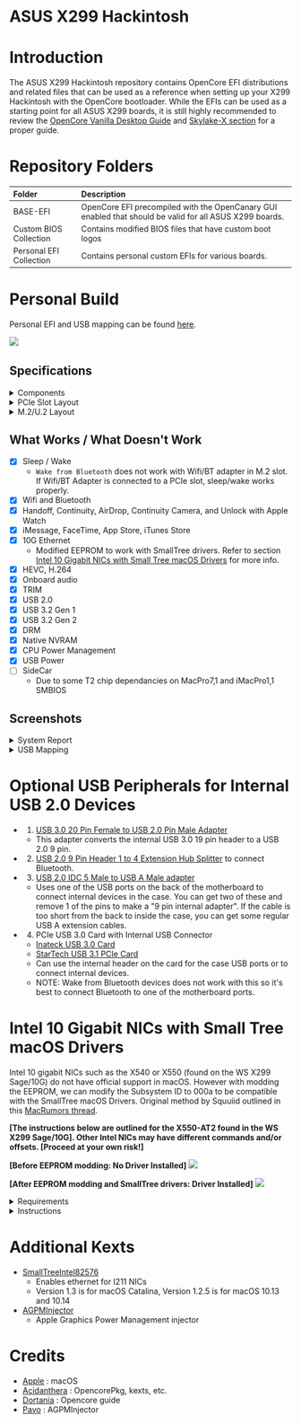 # ASUS X299 Hackintosh

# Introduction
The ASUS X299 Hackintosh repository contains OpenCore EFI distributions and related files that can be used as a reference when setting up your X299 Hackintosh with the OpenCore bootloader.  While the EFIs can be used as a starting point for all ASUS X299 boards, it is still highly recommended to review the [OpenCore Vanilla Desktop Guide](https://dortania.github.io/OpenCore-Install-Guide/) and [Skylake-X section](https://dortania.github.io/OpenCore-Install-Guide/config-HEDT/skylake-x.html) for a proper guide.

# Repository Folders
| Folder | Description |
| :------------- | :---------- |
| BASE-EFI | OpenCore EFI precompiled with the OpenCanary GUI enabled that should be valid for all ASUS X299 boards. |
| Custom BIOS Collection | Contains modified BIOS files that have custom boot logos |
| Personal EFI Collection | Contains personal custom EFIs for various boards. |

# Personal Build
Personal EFI and USB mapping can be found [here](https://github.com/shinoki7/ASUS-X299-Hackintosh/tree/master/Personal%20EFI%20Collection/WS%20X299%20Sage%2010G).

![](/Personal%20EFI%20Collection/WS%20X299%20Sage%2010G/Images/WSX299Sage10G.png)

## Specifications
<details>
<summary>Components</summary>
<p>

| Component        | Model                                | Notes |
| ---------------- | ---------------------------------------|-------------------|
| Motherboard | ASUS WS X299 Sage/10G | BIOS 3405 |
| Processor | Intel i9-10980XE | |
| CPU Cooler | Fractal Design Celsius+ S36 Dynamic | |
| RAM | 4x16 Corsair Vengeance LPX 3200 Mhz | |
| Boot Drive | Samsung 970 EVO 1 TB | |
| Graphics Card | AMD Radeon Pro W5500 | |
| Wifi/Bluetooth Card | Broadcom BCM943602CDP |  |
| Power Supply | Corsair RM 850x | |
| Case | Lian Li PC 011 Dynamic | |

</p>
</details>

<details>
<summary>PCIe Slot Layout</summary>
<p>

| Slot | Speed | Device | Notes | 
| ----- | ----- | ---------------------------------------|-------------------|
| 1 | x16 | | |
| 2 | x8 | | |
| 3 | x8 | | |
| 4 | x8 | | |
| 5 | x8 | AMD Radeon Pro W5500 | |
| 6 | x8 | | |
| 7 | x8 | | |

</p>
</details>

<details>
<summary>M.2/U.2 Layout</summary>
<p>

| Slot | Device | Notes | 
| ----- | ---------------------------------------|-------------------|
| U.2_1 | | |
| M.2_1 | Broadcom BCM943602CDP | Vertical slot connected via [adapter](https://www.amazon.com/gp/product/B079NB8J3B/ref=ppx_yo_dt_b_search_asin_title?ie=UTF8&psc=1) |
| M.2_2 | Samsung 970 EVO 1 TB | Lower slot |

</p>
</details>

## What Works / What Doesn't Work
- [x] Sleep / Wake
    * `Wake from Bluetooth` does not work with Wifi/BT adapter in M.2 slot.  If Wifi/BT Adapter is connected to a PCIe slot, sleep/wake works properly.
- [x] Wifi and Bluetooth
- [x] Handoff, Continuity, AirDrop, Continuity Camera, and Unlock with Apple Watch
- [x] iMessage, FaceTime, App Store, iTunes Store
- [x] 10G Ethernet
    * Modified EEPROM to work with SmallTree drivers. Refer to section [Intel 10 Gigabit NICs with Small Tree macOS Drivers](https://github.com/shinoki7/ASUS-X299-Hackintosh#intel-10-gigabit-nics-with-small-tree-macos-drivers) for more info.
- [x] HEVC, H.264
- [x] Onboard audio
- [x] TRIM
- [x] USB 2.0
- [x] USB 3.2 Gen 1
- [x] USB 3.2 Gen 2
- [x] DRM
- [x] Native NVRAM
- [x] CPU Power Management
- [x] USB Power
- [ ] SideCar
    * Due to some T2 chip dependancies on MacPro7,1 and iMacPro1,1 SMBIOS

## Screenshots
<details>
<summary>System Report</summary>
<p>

![](/Personal%20EFI%20Collection/WS%20X299%20Sage%2010G/Images/aboutthismac.png)
![](/Personal%20EFI%20Collection/WS%20X299%20Sage%2010G/Images/memory1.png)
![](/Personal%20EFI%20Collection/WS%20X299%20Sage%2010G/Images/memory2.png)
![](/Personal%20EFI%20Collection/WS%20X299%20Sage%2010G/Images/graphics.png)
![](/Personal%20EFI%20Collection/WS%20X299%20Sage%2010G/Images/pci.png)

</p>
</details>

<details>
<summary>USB Mapping</summary>
<p>

`USBMap-WS X299 Sage 10G.zip` contains a full USB Mapping kext for the XHCI controller and both ASMedia USB 3.2 Gen 2 Controllers.

![](/Personal%20EFI%20Collection/WS%20X299%20Sage%2010G/Images/usbmapping.png)

</p>
</details>

# Optional USB Peripherals for Internal USB 2.0 Devices
* 1. [USB 3.0 20 Pin Female to USB 2.0 Pin Male Adapter](https://www.amazon.com/gp/product/B01MFB04JP/ref=ppx_yo_dt_b_search_asin_title?ie=UTF8&psc=1)
    * This adapter converts the internal USB 3.0 19 pin header to a USB 2.0 9 pin.
* 2. [USB 2.0 9 Pin Header 1 to 4 Extension Hub Splitter](https://www.amazon.com/gp/product/B085KVH16T/ref=ppx_yo_dt_b_search_asin_title?ie=UTF8&psc=1) to connect Bluetooth.
* 3. [USB 2.0 IDC 5 Male to USB A Male adapter](https://www.amazon.com/gp/product/B000V6WD8A/ref=ppx_yo_dt_b_search_asin_title?ie=UTF8&psc=1)
    * Uses one of the USB ports on the back of the motherboard to connect internal devices in the case.  You can get two of these and remove 1 of the pins to make a "9 pin internal adapter".  If the cable is too short from the back to inside the case, you can get some regular USB A extension cables.
* 4. PCIe USB 3.0 Card with Internal USB Connector
    * [Inateck USB 3.0 Card](https://www.amazon.com/Inateck-Express-Controller-Internal-Connector/dp/B00JFR2H64/ref=sr_1_3?dchild=1&keywords=inateck+pcie+card&qid=1592455853&s=electronics&sr=1-3)
    * [StarTech USB 3.1 PCIe Card](https://www.amazon.com/gp/product/B01I39D15A/ref=ppx_yo_dt_b_search_asin_title?ie=UTF8&psc=1)
    * Can use the internal header on the card for the case USB ports or to connect internal devices.
    * NOTE: Wake from Bluetooth devices does not work with this so it's best to connect Bluetooth to one of the motherboard ports.
    
# Intel 10 Gigabit NICs with Small Tree macOS Drivers
Intel 10 gigabit NICs such as the X540 or X550 (found on the WS X299 Sage/10G) do not have official support in macOS.  However with modding the EEPROM, we can modify the Subsystem ID to 000a to be compatible with the SmallTree macOS Drivers.  Original method by Squuiid outlined in this [MacRumors thread](https://forums.macrumors.com/threads/modify-retail-intel-10gbe-nics-to-use-small-tree-macos-drivers.1968456/).  

**[The instructions below are outlined for the X550-AT2 found in the WS X299 Sage/10G].  Other Intel NICs may have different commands and/or offsets.  [Proceed at your own risk!]**

**[Before EEPROM modding: No Driver Installed]**
![](/Resources/Images/eeprombefore.png)

**[After EEPROM modding and SmallTree drivers: Driver Installed]**
![](/Resources/Images/eepromafter.png)

<details>
<summary>Requirements</summary>
<p>

1. [Ubuntu 16.04 LTS](https://releases.ubuntu.com/16.04/)
    * Download the 64-bit PC (AMD64) desktop image
    * Newer versions of Ubuntu do not work.
2. USB Flash drive 8GB+
3. Windows install for installing Ubuntu to USB drive using [Rufus](https://rufus.ie)
4. Ethernet Drivers (SmallTree is recommended but Sonnet also works)
    * [SmallTree macOS drivers](https://small-tree.com/support/downloads/10-gigabit-ethernet-driver-download-page/)
        * Download the macOS Catalina drivers for macOS Big Sur
    * [Sonnet macOS drivers](http://www.sonnettech.com/support/kb/kb.php?cat=513&expand=&action=a3#a3)

</p>
</details>

<details>
<summary>Instructions</summary>
<p>

1. Install the Ubuntu 16.04 LTS ISO image to a flash drive using Rufus.
2. Boot Ubuntu and click "Try Ubuntu without Installing".
    * Once Ubuntu is loaded, make sure that you have an Internet connection.
3. Open Terminal and enter in the following commands to install "net-tools" and "ethtool"
    * `sudo apt-get install net-tools`
    * `sudo apt-get install ethtool`
4. To locate the address of your ethernet devices, enter in command: `ifconfig`.  In my case my X550 ports were `enp180s0f0` and `enp180s0f1`.
![](/Resources/Images/ifconfig.png)
5. To locate the current Vendor/Device-ID of your ethernet devices, enter in command `lspci -nn -vvv | grep Ethernet`.
![](/Resources/Images/lspcigrep.png)
6. Using command `sudo ethtool -e enp180s0f0 | less` , we can search for the offset of the Subsytem Vendor/Subsystem ID (X550 is offset 0x240 - 0x243).
![](/Resources/Images/beforeoffset.png)
7. For SmallTree driver support, we will modify the Subsytem-ID from `8712` to `000a`.  
For the X550-AT2, the commands are:
    * `sudo ethtool -E enp180s0f0 magic 0x15638086 offset 0x242 value 0x0a`
    *  `sudo ethtool -E enp180s0f0 magic 0x15638086 offset 0x243 value 0x00`
    
    * `sudo ethtool -E enp180s0f1 magic 0x15638086 offset 0x242 value 0x0a`
    * `sudo ethtool -E enp180s0f1 magic 0x15638086 offset 0x243 value 0x00`
![](/Resources/Images/afteroffset.png)
8. For Sonnet driver support, we will modify the Subsystem-Vendor-ID from `1043` to `16b8` and the Subsystem ID from `8712` to `7212`.  
For the X550-AT2, the commands are:
    * `sudo ethtool -E enp26s0f0 magic 0x15638086 offset 0x240 value 0xb8`
    * `sudo ethtool -E enp26s0f0 magic 0x15638086 offset 0x241 value 0x16`
    * `sudo ethtool -E enp26s0f0 magic 0x15638086 offset 0x242 value 0x12`
    * `sudo ethtool -E enp26s0f0 magic 0x15638086 offset 0x243 value 0x72`

    * `sudo ethtool -E enp26s0f1 magic 0x15638086 offset 0x240 value 0xb8`
    * `sudo ethtool -E enp26s0f1 magic 0x15638086 offset 0x241 value 0x16`
    * `sudo ethtool -E enp26s0f1 magic 0x15638086 offset 0x242 value 0x12`
    * `sudo ethtool -E enp26s0f1 magic 0x15638086 offset 0x243 value 0x72`
    * Note if you want to revert back to SmallTree or Intel drivers, we will modify the Subsystem-Vendor-ID back to `1043`.  For the X550-AT2, the commands are:
        * `sudo ethtool -E enp180s0f0 magic 0x15638086 offset 0x240 value 0x43`
        * `sudo ethtool -E enp180s0f0 magic 0x15638086 offset 0x241 value 0x10`
        
        * `sudo ethtool -E enp180s0f1 magic 0x15638086 offset 0x240 value 0x43`
        * `sudo ethtool -E enp180s0f1 magic 0x15638086 offset 0x241 value 0x10`
9.  Reboot back into macOS and install the appropriate drivers and your ethernet ports should be enabled!

</p>
</details>

# Additional Kexts
* [SmallTreeIntel82576](https://github.com/khronokernel/SmallTree-I211-AT-patch/releases)
  * Enables ethernet for I211 NICs
  * Version 1.3 is for macOS Catalina, Version 1.2.5 is for macOS 10.13 and 10.14
* [AGPMInjector](https://github.com/Pavo-IM/AGPMInjector) 
  * Apple Graphics Power Management injector

# Credits
* [Apple](https://www.apple.com) : macOS
* [Acidanthera](https://github.com/acidanthera) : OpencorePkg, kexts, etc.
* [Dortania](https://github.com/dortania) : Opencore guide
* [Pavo](https://github.com/Pavo-IM) : AGPMInjector
